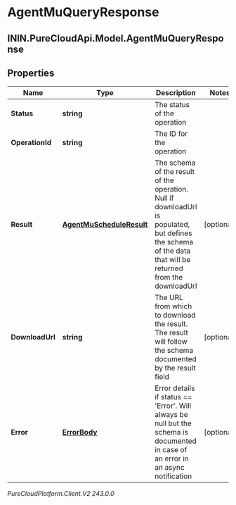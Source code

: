 # AgentMuQueryResponse

## ININ.PureCloudApi.Model.AgentMuQueryResponse

## Properties

|Name | Type | Description | Notes|
|------------ | ------------- | ------------- | -------------|
| **Status** | **string** | The status of the operation | |
| **OperationId** | **string** | The ID for the operation | |
| **Result** | [**AgentMuScheduleResult**](AgentMuScheduleResult) | The schema of the result of the operation. Null if downloadUrl is populated, but defines the schema of the data that will be returned from the downloadUrl | [optional] |
| **DownloadUrl** | **string** | The URL from which to download the result. The result will follow the schema documented by the result field | [optional] |
| **Error** | [**ErrorBody**](ErrorBody) | Error details if status &#x3D;&#x3D; &#39;Error&#39;. Will always be null but the schema is documented in case of an error in an async notification | [optional] |



_PureCloudPlatform.Client.V2 243.0.0_
